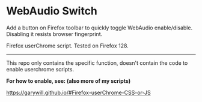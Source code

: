 # WebAudio Switch

Add a button on Firefox toolbar to quickly toggle WebAudio enable/disable. Disabling it resists browser fingerprint.

Firefox userChrome script. Tested on Firefox 128.

----------------

This repo only contains the specific function, doesn't contain the code to enable userchrome scripts.

**For how to enable, see: (also more of my scripts)**

https://garywill.github.io/#Firefox-userChrome-CSS-or-JS
